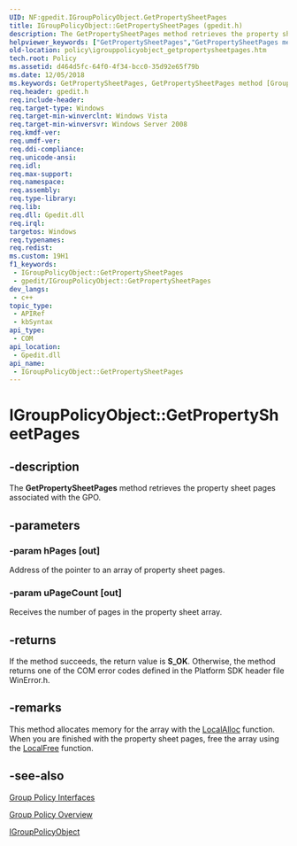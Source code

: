 ```yaml
---
UID: NF:gpedit.IGroupPolicyObject.GetPropertySheetPages
title: IGroupPolicyObject::GetPropertySheetPages (gpedit.h)
description: The GetPropertySheetPages method retrieves the property sheet pages associated with the GPO.
helpviewer_keywords: ["GetPropertySheetPages","GetPropertySheetPages method [Group Policy]","GetPropertySheetPages method [Group Policy]","IGroupPolicyObject interface","IGroupPolicyObject interface [Group Policy]","GetPropertySheetPages method","IGroupPolicyObject.GetPropertySheetPages","IGroupPolicyObject::GetPropertySheetPages","_win32_igrouppolicyobject_getpropertysheetpages","gpedit/IGroupPolicyObject::GetPropertySheetPages","policy.igrouppolicyobject_getpropertysheetpages"]
old-location: policy\igrouppolicyobject_getpropertysheetpages.htm
tech.root: Policy
ms.assetid: d464d5fc-64f0-4f34-bcc0-35d92e65f79b
ms.date: 12/05/2018
ms.keywords: GetPropertySheetPages, GetPropertySheetPages method [Group Policy], GetPropertySheetPages method [Group Policy],IGroupPolicyObject interface, IGroupPolicyObject interface [Group Policy],GetPropertySheetPages method, IGroupPolicyObject.GetPropertySheetPages, IGroupPolicyObject::GetPropertySheetPages, _win32_igrouppolicyobject_getpropertysheetpages, gpedit/IGroupPolicyObject::GetPropertySheetPages, policy.igrouppolicyobject_getpropertysheetpages
req.header: gpedit.h
req.include-header: 
req.target-type: Windows
req.target-min-winverclnt: Windows Vista
req.target-min-winversvr: Windows Server 2008
req.kmdf-ver: 
req.umdf-ver: 
req.ddi-compliance: 
req.unicode-ansi: 
req.idl: 
req.max-support: 
req.namespace: 
req.assembly: 
req.type-library: 
req.lib: 
req.dll: Gpedit.dll
req.irql: 
targetos: Windows
req.typenames: 
req.redist: 
ms.custom: 19H1
f1_keywords:
 - IGroupPolicyObject::GetPropertySheetPages
 - gpedit/IGroupPolicyObject::GetPropertySheetPages
dev_langs:
 - c++
topic_type:
 - APIRef
 - kbSyntax
api_type:
 - COM
api_location:
 - Gpedit.dll
api_name:
 - IGroupPolicyObject::GetPropertySheetPages
---
```


# IGroupPolicyObject::GetPropertySheetPages


## -description

The
    <b>GetPropertySheetPages</b> method retrieves the property sheet pages associated with the GPO.

## -parameters

### -param hPages [out]

Address of the pointer to an array of property sheet pages.

### -param uPageCount [out]

Receives the number of pages in the property sheet array.

## -returns

If the method succeeds, the return value is <b>S_OK</b>. Otherwise, the method returns one of the COM error codes defined in the Platform SDK header file WinError.h.

## -remarks

This method allocates memory for the array with the 
<a href="/windows/desktop/api/winbase/nf-winbase-localalloc">LocalAlloc</a> function. When you are finished with the property sheet pages, free the array using the 
<a href="/windows/desktop/api/winbase/nf-winbase-localfree">LocalFree</a> function.

## -see-also

<a href="/previous-versions/windows/desktop/Policy/group-policy-interfaces">Group Policy
    Interfaces</a>



<a href="/previous-versions/windows/desktop/Policy/about-group-policy">Group Policy
    Overview</a>



<a href="/previous-versions/windows/desktop/api/gpedit/nn-gpedit-igrouppolicyobject">IGroupPolicyObject</a>

